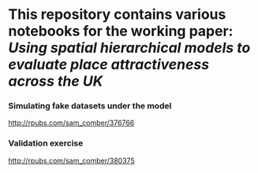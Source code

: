 # This repository contains various notebooks for the working paper: *Using spatial hierarchical models to evaluate place attractiveness across the UK*

### Simulating fake datasets under the model

http://rpubs.com/sam_comber/376766

### Validation exercise

http://rpubs.com/sam_comber/380375
